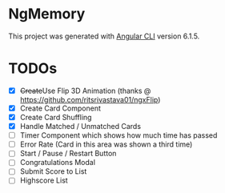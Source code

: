 # NgMemory

This project was generated with [Angular CLI](https://github.com/angular/angular-cli) version 6.1.5.

# TODOs
- [x] ~~Create~~Use Flip 3D Animation (thanks @ https://github.com/ritsrivastava01/ngxFlip)
- [x] Create Card Component
- [x] Create Card Shuffling
- [x] Handle Matched / Unmatched Cards
- [ ] Timer Component which shows how much time has passed
- [ ] Error Rate (Card in this area was shown a third time)
- [ ] Start / Pause / Restart Button
- [ ] Congratulations Modal
- [ ] Submit Score to List
- [ ] Highscore List
